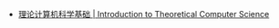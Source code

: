 - [理论计算机科学基础 | Introduction to Theoretical Computer Science](https://www.edx.org/course/li-lun-ji-suan-ji-ke-xue-ji-chu-pekingx-04830260x-0)


